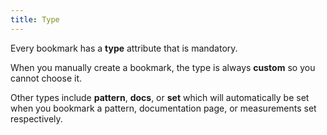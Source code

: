 ```yaml
---
title: Type
---
```


Every bookmark has a **type** attribute that is mandatory.

When you manually create a bookmark, the type is always **custom** so you cannot choose it.

Other types include **pattern**, **docs**, or **set** which will automatically be set when you bookmark a pattern, documentation page, or measurements set respectively.

